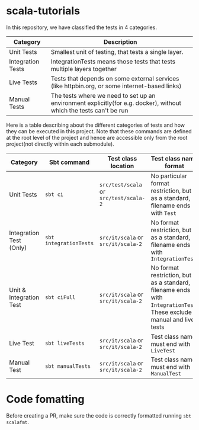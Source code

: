 # scala-tutorials

In this repository, we have classified the tests in 4 categories. 

| Category | Description                                                                                                        |
| -- |--------------------------------------------------------------------------------------------------------------------|
| Unit Tests | Smallest unit of testing, that tests a single layer.                                                               |
| Integration Tests | IntegrationTests means those tests that tests multiple layers together                                             |
| Live Tests | Tests that depends on some external services (like httpbin.org, or some internet-based links)                      |
| Manual Tests | The tests where we need to set up an environment explicitly(for e.g. docker), without which the tests can't be run |


Here is a table describing about the different categories of tests and how they can be executed in this project.
Note that these commands are defined at the root level of the project and hence are accessible only from the root project(not directly within each submodule).

| Category                | Sbt command       | Test class location                    | Test class name format                                                                                                  |
|-------------------------|-------------------|----------------------------------------|-------------------------------------------------------------------------------------------------------------------------|
| Unit Tests              | `sbt ci`           | `src/test/scala` or `src/test/scala-2` | No particular format restriction, but as a standard, filename ends with `Test`                                          |
| Integration Test (Only) | `sbt integrationTests`     | `src/it/scala` or `src/it/scala-2` | No format restriction, but as a standard, filename ends with `IntegrationTest`                                          |
| Unit & Integration Test | `sbt ciFull`     | `src/it/scala` or `src/it/scala-2` | No format restriction, but as a standard, filename ends with `IntegrationTest`. These exclude manual and live tests |
| Live Test               | `sbt liveTests`   | `src/it/scala` or `src/it/scala-2` | Test class name must end with `LiveTest`                                                                                |
| Manual Test             | `sbt manualTests` | `src/it/scala` or `src/it/scala-2` | Test class name must end with `ManualTest`                                                                              |

# Code fomatting

Before creating a PR, make sure the code is correctly formatted running `sbt scalafmt`. 
